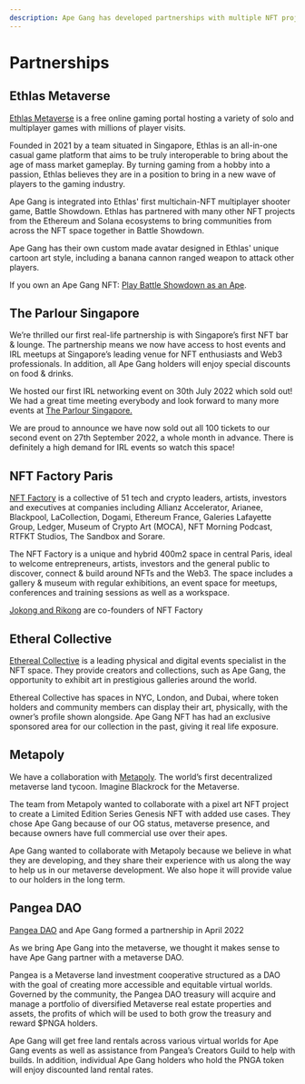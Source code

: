 ```yaml
---
description: Ape Gang has developed partnerships with multiple NFT projects and businesses
---
```


# Partnerships

## Ethlas Metaverse

[Ethlas Metaverse](https://twitter.com/Ethlas\_Official) is a free online gaming portal hosting a variety of solo and multiplayer games with millions of player visits.

Founded in 2021 by a team situated in Singapore, Ethlas is an all-in-one casual game platform that aims to be truly interoperable to bring about the age of mass market gameplay. By turning gaming from a hobby into a passion, Ethlas believes they are in a position to bring in a new wave of players to the gaming industry.

Ape Gang is integrated into Ethlas' first multichain-NFT multiplayer shooter game, Battle Showdown. Ethlas has partnered with many other NFT projects from the Ethereum and Solana ecosystems to bring communities from across the NFT space together in Battle Showdown.

Ape Gang has their own custom made avatar designed in Ethlas' unique cartoon art style, including a banana cannon ranged weapon to attack other players.&#x20;

If you own an Ape Gang NFT: [Play Battle Showdown as an Ape](https://ethlas.com/app).

## The Parlour Singapore

We’re thrilled our first real-life partnership is with Singapore’s first NFT bar & lounge. The partnership means we now have access to host events and IRL meetups at Singapore’s leading venue for NFT enthusiasts and Web3 professionals. In addition, all Ape Gang holders will enjoy special discounts on food & drinks.

We hosted our first IRL networking event on 30th July 2022 which sold out! We had a great time meeting everybody and look forward to many more events at [The Parlour Singapore.](https://twitter.com/TheParlourSg)

We are proud to announce we have now sold out all 100 tickets to our second event on 27th September 2022, a whole month in advance. There is definitely a high demand for IRL events so watch this space!

## NFT Factory Paris

[NFT Factory](https://nftfactoryparis.com/) is a collective of 51 tech and crypto leaders, artists, investors and executives at companies including Allianz Accelerator, Arianee, Blackpool, LaCollection, Dogami, Ethereum France, Galeries Lafayette Group, Ledger, Museum of Crypto Art (MOCA), NFT Morning Podcast, RTFKT Studios, The Sandbox and Sorare.

The NFT Factory is a unique and hybrid 400m2 space in central Paris, ideal to welcome entrepreneurs, artists, investors and the general public to discover, connect & build around NFTs and the Web3. The space includes a gallery & museum with regular exhibitions, an event space for meetups, conferences and training sessions as well as a workspace.

[Jokong and Rikong](founders.md) are co-founders of NFT Factory

## Etheral Collective

[Ethereal Collective](http://etherealcollective.io/) is a leading physical and digital events specialist in the NFT space. They provide creators and collections, such as Ape Gang, the opportunity to exhibit art in prestigious galleries around the world.&#x20;

Ethereal Collective has spaces in NYC, London, and Dubai, where token holders and community members can display their art, physically, with the owner’s profile shown alongside. Ape Gang NFT has had an exclusive sponsored area for our collection in the past, giving it real life exposure.

## Metapoly

We have a collaboration with [Metapoly](https://metapoly.org/). The world’s first decentralized metaverse land tycoon. Imagine Blackrock for the Metaverse.

The team from Metapoly wanted to collaborate with a pixel art NFT project to create a Limited Edition Series Genesis NFT with added use cases. They chose Ape Gang because of our OG status, metaverse presence, and because owners have full commercial use over their apes.

Ape Gang wanted to collaborate with Metapoly because we believe in what they are developing, and they share their experience with us along the way to help us in our metaverse development. We also hope it will provide value to our holders in the long term.

## Pangea DAO

[Pangea DAO](https://www.pangeadao.org/) and Ape Gang formed a partnership in April 2022

As we bring Ape Gang into the metaverse, we thought it makes sense to have Ape Gang partner with a metaverse DAO.&#x20;

Pangea is a Metaverse land investment cooperative structured as a DAO with the goal of creating more accessible and equitable virtual worlds. Governed by the community, the Pangea DAO treasury will acquire and manage a portfolio of diversified Metaverse real estate properties and assets, the profits of which will be used to both grow the treasury and reward $PNGA holders.

Ape Gang will get ‪free land rentals across various virtual worlds for Ape Gang events as well as assistance from Pangea’s Creators Guild to help with builds. In addition, individual Ape Gang holders who hold the‬ ‪PNGA token will enjoy discounted land rental rates.‬&#x20;

